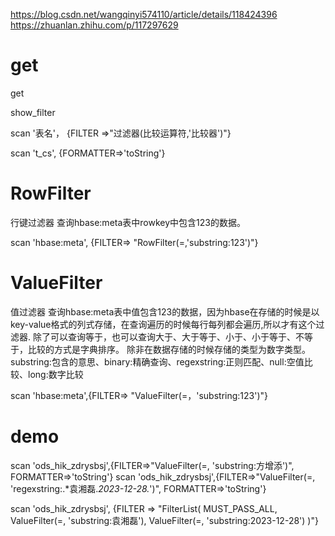 https://blog.csdn.net/wangqinyi574110/article/details/118424396
https://zhuanlan.zhihu.com/p/117297629


# get

get 


show_filter


scan '表名'， {FILTER =>"过滤器(比较运算符,'比较器')"}



scan 't_cs', {FORMATTER=>'toString'}



# RowFilter
行键过滤器
查询hbase:meta表中rowkey中包含123的数据。

scan 'hbase:meta', {FILTER=> "RowFilter(=,'substring:123')"}


# ValueFilter


值过滤器
查询hbase:meta表中值包含123的数据，因为hbase在存储的时候是以key-value格式的列式存储，在查询遍历的时候每行每列都会遍历,所以才有这个过滤器.
除了可以查询等于，也可以查询大于、大于等于、小于、小于等于、不等于，比较的方式是字典排序。
除非在数据存储的时候存储的类型为数字类型。
substring:包含的意思、binary:精确查询、regexstring:正则匹配、null:空值比较、long:数字比较

scan 'hbase:meta',{FILTER=> "ValueFilter(=，'substring:123')"}


# demo


scan 'ods_hik_zdrysbsj',{FILTER=>"ValueFilter(=, 'substring:方增添')", FORMATTER=>'toString'}
scan 'ods_hik_zdrysbsj',{FILTER=>"ValueFilter(=, 'regexstring:.*袁湘磊.*2023-12-28.*')", FORMATTER=>'toString'}

scan 'ods_hik_zdrysbsj', {FILTER => "FilterList( MUST_PASS_ALL, ValueFilter(=, 'substring:袁湘磊'), ValueFilter(=, 'substring:2023-12-28') )"}
